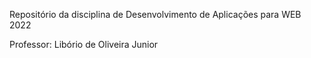 Repositório da disciplina de
Desenvolvimento de Aplicações
para WEB 2022

Professor: Libório de Oliveira Junior